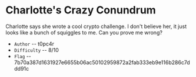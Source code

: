 # Charlotte's Crazy Conundrum

Charlotte says she wrote a cool crypto challenge. I don't believe her, it just looks like a bunch of squiggles to me. Can you prove me wrong? 

* `Author` -- t0pc4r
* `Difficulty` -- 8/10
* `Flag` -- 7b70a387d1631927e6655b06ac50102959872a2fab333eb9e116b286c7ddd91c
